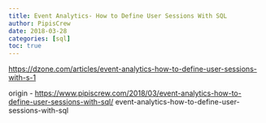 ```yaml
---
title: Event Analytics- How to Define User Sessions With SQL
author: PipisCrew
date: 2018-03-28
categories: [sql]
toc: true
---
```


https://dzone.com/articles/event-analytics-how-to-define-user-sessions-with-s-1

origin - https://www.pipiscrew.com/2018/03/event-analytics-how-to-define-user-sessions-with-sql/ event-analytics-how-to-define-user-sessions-with-sql